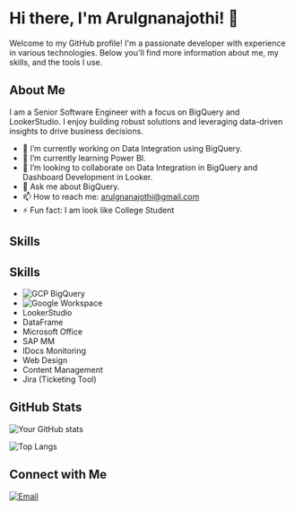 # Hi there, I'm Arulgnanajothi! 👋

Welcome to my GitHub profile! I'm a passionate developer with experience in various technologies. Below you'll find more information about me, my skills, and the tools I use.

## About Me

I am a Senior Software Engineer with a focus on BigQuery and LookerStudio. I enjoy building robust solutions and leveraging data-driven insights to drive business decisions.

- 🔭 I’m currently working on Data Integration using BigQuery.
- 🌱 I’m currently learning Power BI.
- 👯 I’m looking to collaborate on Data Integration in BigQuery and Dashboard Development in Looker.
- 💬 Ask me about BigQuery.
- 📫 How to reach me: arulgnanajothi@gmail.com
- ⚡ Fun fact: I am look like College Student

## Skills

## Skills

- ![GCP BigQuery](https://img.shields.io/badge/GCP%20BigQuery-4285F4?style=for-the-badge&logo=google-cloud&logoColor=white)
- ![Google Workspace](https://img.shields.io/badge/Google%20Workspace-32A5F5?style=for-the-badge&logo=google&logoColor=white)
- LookerStudio
- DataFrame
- Microsoft Office
- SAP MM
- IDocs Monitoring
- Web Design
- Content Management
- Jira (Ticketing Tool)



## GitHub Stats

![Your GitHub stats](https://github-readme-stats.vercel.app/api?username=Arul-Gnana-Jothi&show_icons=true&theme=radical)

![Top Langs](https://github-readme-stats.vercel.app/api/top-langs/?username=Arul-Gnana-Jothi&layout=compact&theme=radical)

## Connect with Me


[![Email](https://img.shields.io/badge/Email-D14836?style=for-the-badge&logo=gmail&logoColor=white)](mailto:arulgnanajothi@gmail.com)
